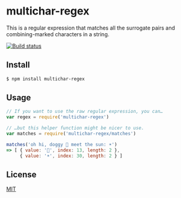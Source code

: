 # multichar-regex
This is a regular expression that matches all the surrogate pairs and combining-marked characters in a string.

[![Build status](https://travis-ci.org/michaelrhodes/multichar-regex.svg?branch=master)](https://travis-ci.org/michaelrhodes/multichar-regex)

## Install

```sh
$ npm install multichar-regex
```

## Usage

```js
// If you want to use the raw regular expression, you can…
var regex = require('multichar-regex')

// …but this helper function might be nicer to use.
var matches = require('multichar-regex/matches')

matches('oh hi, doggy 🐶 meet the sun: ☀️')
=> [ { value: '🐶', index: 13, length: 2 },
     { value: '☀️', index: 30, length: 2 } ]
```

## License

[MIT](http://opensource.org/licenses/MIT)
